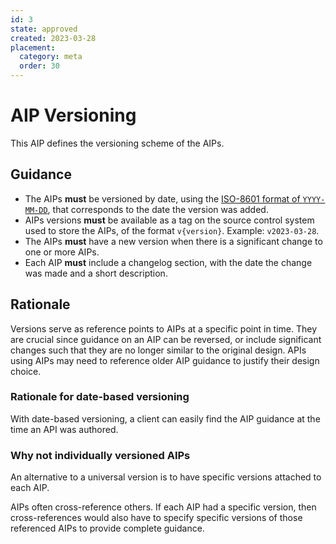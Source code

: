 ```yaml
---
id: 3
state: approved
created: 2023-03-28
placement:
  category: meta
  order: 30
---
```


# AIP Versioning

This AIP defines the versioning scheme of the AIPs.

## Guidance

- The AIPs **must** be versioned by date, using the [ISO-8601 format of
  `YYYY-MM-DD`](https://www.w3.org/TR/NOTE-datetime), that corresponds to the
  date the version was added.
- AIPs versions **must** be available as a tag on the source control system used
  to store the AIPs, of the format `v{version}`. Example: `v2023-03-28`.
- The AIPs **must** have a new version when there is a significant change to one
  or more AIPs.
- Each AIP **must** include a changelog section, with the date the change was
  made and a short description.

## Rationale

Versions serve as reference points to AIPs at a specific point in time. They are
crucial since guidance on an AIP can be reversed, or include significant changes
such that they are no longer similar to the original design. APIs using AIPs may
need to reference older AIP guidance to justify their design choice.

### Rationale for date-based versioning

With date-based versioning, a client can easily find the AIP guidance at the
time an API was authored.

### Why not individually versioned AIPs

An alternative to a universal version is to have specific versions attached to
each AIP.

AIPs often cross-reference others. If each AIP had a specific version, then
cross-references would also have to specify specific versions of those
referenced AIPs to provide complete guidance.